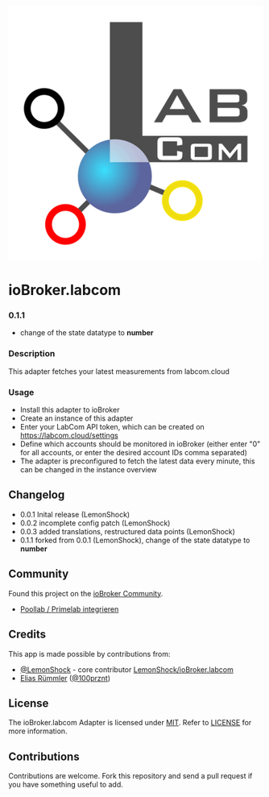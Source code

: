 ![Logo](admin/logo.png)
# ioBroker.labcom

### 0.1.1
* change of the state datatype to __number__

### Description
This adapter fetches your latest measurements from labcom.cloud

### Usage
* Install this adapter to ioBroker
* Create an instance of this adapter
* Enter your LabCom API token, which can be created on https://labcom.cloud/settings
* Define which accounts should be monitored in ioBroker (either enter "0" for all accounts, or enter the desired account IDs comma separated)
* The adapter is preconfigured to fetch the latest data every minute, this can be changed in the instance overview

## Changelog
* 0.0.1 Inital release (LemonShock)
* 0.0.2 incomplete config patch (LemonShock)
* 0.0.3 added translations, restructured data points (LemonShock)
* 0.1.1 forked from 0.0.1 (LemonShock), change of the state datatype to __number__

## Community
Found this project on the [ioBroker Community](https://forum.iobroker.net/).
* [Poollab / Primelab integrieren](https://forum.iobroker.net/topic/34360/poollab-primelab-integrieren)

## Credits
This app is made possible by contributions from:
* [@LemonShock](https://github.com/LemonShock) - core contributor [LemonShock/ioBroker.labcom](https://github.com/LemonShock/ioBroker.labcom)
* [Elias Rümmler](http://www.100prznt.de) ([@100prznt](https://github.com/100prznt))

## License
The ioBroker.labcom Adapter is licensed under [MIT](http://www.opensource.org/licenses/mit-license.php "Read more about the MIT license form"). Refer to [LICENSE](https://github.com/100prznt/ioBroker.labcom/blob/master/LICENSE) for more information.

## Contributions
Contributions are welcome. Fork this repository and send a pull request if you have something useful to add.
